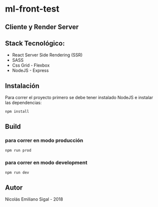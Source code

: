 # ml-front-test 
## Cliente y Render Server

## Stack Tecnológico: 
* React Server Side Rendering (SSR)
* SASS
* Css Grid - Flexbox
* NodeJS - Express

## Instalación

Para correr el proyecto primero se debe tener instalado NodeJS e instalar las dependencias:

```
npm install
```

## Build

### para correr en modo producción

```
npm run prod
```

### para correr en modo development
```
npm run dev
```

## Autor

Nicolás Emiliano Sigal - 2018